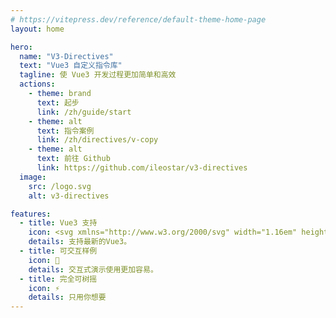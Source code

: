 ```yaml
---
# https://vitepress.dev/reference/default-theme-home-page
layout: home

hero:
  name: "V3-Directives"
  text: "Vue3 自定义指令库"
  tagline: 使 Vue3 开发过程更加简单和高效
  actions:
    - theme: brand
      text: 起步
      link: /zh/guide/start
    - theme: alt
      text: 指令案例
      link: /zh/directives/v-copy
    - theme: alt
      text: 前往 Github
      link: https://github.com/ileostar/v3-directives
  image:
    src: /logo.svg
    alt: v3-directives

features:
  - title: Vue3 支持
    icon: <svg xmlns="http://www.w3.org/2000/svg" width="1.16em" height="1em" viewBox="0 0 256 221"><path fill="#41B883" d="M204.8 0H256L128 220.8L0 0h97.92L128 51.2L157.44 0z"/><path fill="#41B883" d="m0 0l128 220.8L256 0h-51.2L128 132.48L50.56 0z"/><path fill="#35495E" d="M50.56 0L128 133.12L204.8 0h-47.36L128 51.2L97.92 0z"/></svg>
    details: 支持最新的Vue3。
  - title: 可交互样例
    icon: 🎪
    details: 交互式演示使用更加容易。
  - title: 完全可树摇
    icon: ⚡
    details: 只用你想要
---
```



<style>
.image-src[alt="v3-directives"] {
    max-width: 160px;
    max-height: 160px;
}

@media (min-width: 640px) {
  .image-src[alt="v3-directives"] {
      max-width: 200px;
      max-height: 200px;
  }
}

@media (min-width: 960px) {
  .image-src[alt="v3-directives"] {
      max-width: 340px;
      max-height: 340px;
  }
}
</style>
